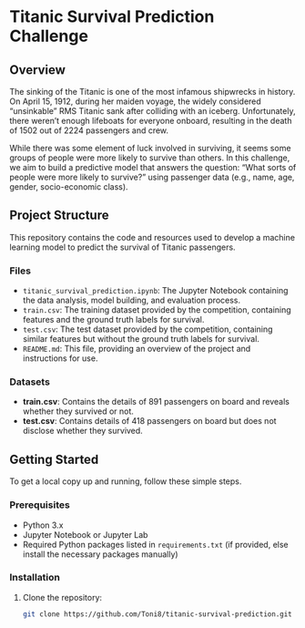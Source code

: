 # Titanic Survival Prediction Challenge

## Overview
The sinking of the Titanic is one of the most infamous shipwrecks in history. On April 15, 1912, during her maiden voyage, the widely considered “unsinkable” RMS Titanic sank after colliding with an iceberg. Unfortunately, there weren’t enough lifeboats for everyone onboard, resulting in the death of 1502 out of 2224 passengers and crew.

While there was some element of luck involved in surviving, it seems some groups of people were more likely to survive than others. In this challenge, we aim to build a predictive model that answers the question: “What sorts of people were more likely to survive?” using passenger data (e.g., name, age, gender, socio-economic class).

## Project Structure
This repository contains the code and resources used to develop a machine learning model to predict the survival of Titanic passengers.

### Files
- `titanic_survival_prediction.ipynb`: The Jupyter Notebook containing the data analysis, model building, and evaluation process.
- `train.csv`: The training dataset provided by the competition, containing features and the ground truth labels for survival.
- `test.csv`: The test dataset provided by the competition, containing similar features but without the ground truth labels for survival.
- `README.md`: This file, providing an overview of the project and instructions for use.

### Datasets
- **train.csv**: Contains the details of 891 passengers on board and reveals whether they survived or not.
- **test.csv**: Contains details of 418 passengers on board but does not disclose whether they survived.

## Getting Started
To get a local copy up and running, follow these simple steps.

### Prerequisites
- Python 3.x
- Jupyter Notebook or Jupyter Lab
- Required Python packages listed in `requirements.txt` (if provided, else install the necessary packages manually)

### Installation
1. Clone the repository:
   ```sh
   git clone https://github.com/Toni8/titanic-survival-prediction.git
